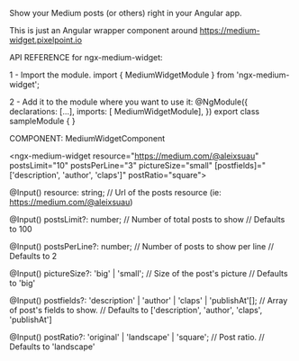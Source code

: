 Show your Medium posts (or others) right in your Angular app.

This is just an Angular wrapper component around https://medium-widget.pixelpoint.io

API REFERENCE for ngx-medium-widget:

1 - Import the module.
  import { MediumWidgetModule } from 'ngx-medium-widget';

2 - Add it to the module where you want to use it:
  @NgModule({
    declarations: [...],
    imports: [ MediumWidgetModule],
  })
  export class sampleModule { }

COMPONENT: MediumWidgetComponent

  <ngx-medium-widget resource="https://medium.com/@aleixsuau"
                     postsLimit="10"
                     postsPerLine="3"
                     pictureSize="small"
                     [postfields]="['description', 'author', 'claps']"
                     postRatio="square">
  </ngx-medium-widget>

@Input()
resource: string;
// Url of the posts resource (ie: https://medium.com/@aleixsuau)

@Input()
postsLimit?: number;
// Number of total posts to show
// Defaults to 100

@Input()
postsPerLine?: number;
// Number of posts to show per line
// Defaults to 2

@Input()
pictureSize?: 'big' | 'small';
// Size of the post's picture
// Defaults to 'big'

@Input()
postfields?: 'description' | 'author' | 'claps' | 'publishAt'[];
// Array of post's fields to show.
// Defaults to ['description', 'author', 'claps', 'publishAt']

@Input()
postRatio?: 'original' | 'landscape' | 'square';
// Post ratio.
// Defaults to 'landscape'

